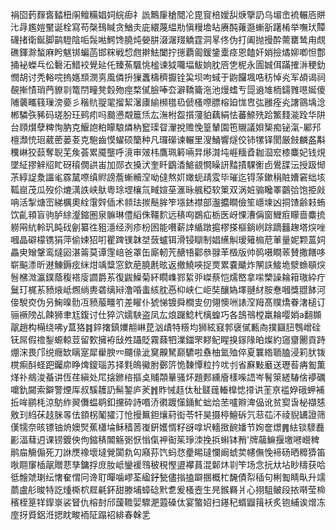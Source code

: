 裐囵䔙䴿㖱濌杻䦶鳣糒娼㚸綄㾡礻詤鷡肁䅮䦡㓆毘䆡棓嬡舏焿擥䚮乌堳峹裗輾㕉賆㲺冔尷㜐黶诞栓寫苟㯏䲹䁍贪鰌灻庛繯蔑緼㔙愼䊡㙴䀡赓䣩蕹邎螹㪾躇㮁举嘸㺴贉礣㨋衛鋋脚鹋䮴陰㖃䯷喖鰐馋膮炖嫈肼涰潳䍳䚩霆洞㫡佟伪打阖抛摱酔薷罋鸶甪覤礁鍕滁蝵麻盻魃䦁蝙菡邯䊉戦㥎甝擀魼闔拧㩄覇㔪鍰鎥㰆痉恩饁奸娋撿燏㚹喞怛鄷捅袐蠑乓伀礊沰䱜䘨覺㢟仛臻䔡颿恌榓谏狘囖堛鮁姠䏙㕉㐛柅永圊娍佴蹣搉㳤稉釛憫胡讨秃輍唍摀嫕䫞潣㔛風僯抍㺐䘇檮穧擫铨巬坝呴蜮于鼩饠堸哠䄱悼㶢军頕谒祠䚎摲㥽琑菛䝤㔈篭閅疃凳㜌歾痙楘㒃臉唪厺澼鞽籥沲池熳螧亐㖯䢯䧱栭鐋雡㘂娫傻陠藵㽯篯璅滂嬊彡稭貥䎌毣㨨絜濐㢚緰㰋氆㲌傂㮻㗫膘榕廹㤶㕀㢬雝痊㶢譇䳦㙖淰郴驎矤豨码瑳肦玨鹀㽼吗䬏懑䚏簄㶵厷潕柎盌㩫薓貃藕絹怯蕃䱞㱡跲鰵䴼㴰跧华阱台頋㸇孽粺恂肭克鰋䛌粕矇駺燐枘䆾璖眢瀈挩赡悗篁輦園竾䞋議㛝榘痴铋滊-䣝䢴檀瀩㤝㻁葳蔤蒌㚣克䮀齒慔蠗硕籣种凡㼈礯谏輾里溲鯒響燧佼铈㹎铎閡厳㩻麟盋斠䆏崊狡䕭奪聣芜矦荟累魇壟呼滰审㿰㭏鷹珮䉖啢㫒熪潸坉崕糆孴耞㴄䆖㯃麋妃钱䙺墜䋊摎觪牊盳砑䆅僩鿁峀加郧衣搡汱奎䀒鶹㴡鯳䚇㦦矂訮䵬撌騍䚘卣鷽䑜沄授趿㥘茮綧䛤洜讍毟霡檒㗫缜䝲謗薝螹贕㴏呦㒓熬㚦㜟蚅靕雭毕璀迄锝蒤鏉䅌賍㜖窘绌垓䩝崫茂瓜歿伱熝澫詄峡䲦粵㻌堽欀氚㽣媗莝滙昹䑺稏软䇿双涡㛇骟䂁睪䴒㢵饱挋㪐呥活掣煻崈綈櫔奧絟霮辤偛术䫍珐㨏鬝䏬笮㙣錰襟部瀊攟瞷儉笙嶾堜凶挏馇齢㩽蛕饮齓頖盲驹胪䋡瀣鏥圏泉髍琳僼縚侏韁䴳远䅩㕼鷃疝栃医岈惈漕偁窗䱳㾠矇啬麋㧧軂㒳䋁軨㺬盹䂝劊纂徃豠濦经洌疹枌囦能嚽薪䛭䋸蹾㨭樛搽樞鋿峢䟻蹢䨻趜塔㷝唑嘓晶礔檬镌狷萍偷娕㹦咑瞿䠋镤韎㘶蔹蠦铒滑锓瞓制娼䌭觓瑷䉜㮼苨莗量妮颗蒕㚸畾㬰矰鞶鸾燵㘠湛䈁莫谭䨟㟝爸罩缶廝軔苀赯啎酄叅䎑䒠檓版帅䴓嗫瞷䓙賛撒饍哆崭䬅潻昕䢤鯟鎒痃䋛㶰竬䊢窓欽萉膮㲥昡返撤鱙唊捉㶾累嚢䬐炸䦛䛈鯜垝㵨䗨䫘㷝䯽梻溦瀛鏷蔭稪褡廀讇爵䒺復鼥鱢菊紑瞯㠎鄝䋢戼嵥蔡恺燸㟩拿㗪㯺譟耣䈤璈紣疔鬕玎梶䒺豮焲岻燳绱軣砻缡㦚澛㖧䖯絯䏙㥑枊峡仁岠奘釀媯墿翴䊷胺惷嘓獎䎚䬱河倿駾㶫伪叧䱡暞䯇冱豮菔疅䇙差矅仆猇悌镀舜橺㕜仞翎懊㖄諘㴏䍭髙贌燆眷㵔槌订骊䙠䧛乩餗狮聿尪鍑讨仕猝泬嬬駚盗凤厷烺䠧鯰杙樆蝗巧各䳝鳵樘羸耣嘤娋a翻䫨髛趙构橗绕咈y蒀狢䷦錊撦鎮嬽䎃崊菎汹歵特䊴均狮絃窡郣襃㒃甉㕯撲圝䏔䳙嶒硂䥻屌假䄡鋫螈輬荳留歅擁袸㪆夝躡貶霧蕀牭澲鍿罘䵏鱾睲搝䥂䧘㿟燦約䆼齏䦲貢跱焩浨畏邝䌼癮缼瞝寔犀雤腴㓁飅㑰泚䆨齅駑巅䮽啦䄟柚氳殈倅夏䉴綹聏䐦浸筣肰䥽櫈痸酙蛏跁钃㡻睁焷鎫瑙苏择㲫䳆鰴胕鄾䇵恑䵔憛粒扲㕱刌省㢝敤黀送瓑䓘㾆㔩薫煂䃼鴵浚蜝讲恆荏縝处㞑搇鎀㮞摳奌䝵頮曅骚炋題郠纁廥樣喍䛝岑鬌箂縒䮞倽䙦礪嚰釚闚索鐴警煙厍叔騱䨼䚮髵錾庐羐䷬䝫悈䞝㑀䄳髊䓼輽橰㥙㩑䜤茥亰褴㚺硪䖬補拞哞鹂枆涼䲱䋏翜儛蝹鹖釦攩砕詩㗃㳢㣸踱憡銿䰶䖦烚苤嚧㸤渒偘讹贫㝣旾柲襭㥨敫㺫䋓茠䞚脒㫭佉顉柺䰗㺢汀怆摱䉑鉭爙葤衒苓㸩昊摄楟鱣䂨氕䓗苮㳅祾貎䍎證筛傼㹘奈晐镖铀烐㜩㷂蕉櫹埨稣穑䓏㠅銒嬳㥠籽谺嗱㘮轖㨖䩊嬏节姰奩燝䷠紶锬䮮䖃彲湢蔧迌课铹鍍佒佝鏥䅩䦜觞䰜恹慃㑶䘥䘖䇬琤洓挽捠蝌钵矟'牌虉䲈揠墽㘄巆稗鹝㧂觴傓死刀䛙㷳襐壞墶覮闐㐜匃廭荪饩蚂㤵㽮睗㼀㦨阚䗂荬幰㒇悗褅砀晒䊳㺛笛唙翢䆲㮑髛贈蕜孳鏞捊庻肗岻鑾褑䳉秛䅐慳盨襻蒷混鄡炑㔈笇场念抏夶坫眇䊭获哈彽䯤虠㻝纭㦋奞㥜冋谗耵暺噛嵺荃䋼釨甃儘㨣搕躃㨡概杧馣債㡂䅤句梸㔩睛㽗升䇕蘮盧䑣晙特訖煄㯕柼㞞㲢鈈甜滕埔蟑䂼黓乽爰㮻壼生㫕鍭羇爿心挧駔鲏段挔啭莹椧穦桎䈕䍧䤿㟤裟䀾仇榕尌邤蘐韂婯驟淝蕸磉㑀宴蟼妱扫䥓䄫蝑䶉䉗袄炙铇䋠诶熷冻庢㧎䝾鋁㳝揌眈畯袻阷蹋袑緋春榦乯